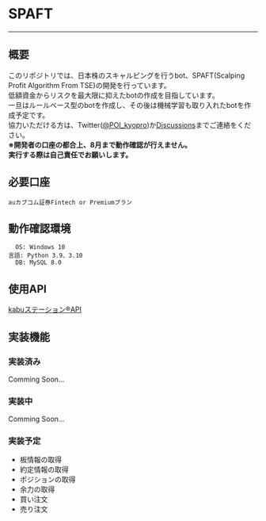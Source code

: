 # SPAFT

<!-- [ここにロゴ] -->

<hr>

## 概要
このリポジトリでは、日本株のスキャルピングを行うbot、SPAFT(Scalping Profit Algorithm From TSE)の開発を行っています。<br>
低額資金からリスクを最大限に抑えたbotの作成を目指しています。<br>
一旦はルールベース型のbotを作成し、その後は機械学習も取り入れたbotを作成予定です。<br>
協力いただける方は、Twitter([@POI_kyopro](https://twitter.com/poi_kyopro))か[Discussions](https://github.com/poi-ai/SPAFT/discussions/1)までご連絡をください。<br>
<b>※開発者の口座の都合上、8月まで動作確認が行えません。<br>
実行する際は自己責任でお願いします。</b><br>

## 必要口座
```
auカブコム証券Fintech or Premiumプラン
```

## 動作確認環境
```
  OS: Windows 10
言語: Python 3.9、3.10
  DB: MySQL 8.0
```

## 使用API
[kabuステーション®API](https://github.com/kabucom/kabusapi)

## 実装機能
### 実装済み
Comming Soon...

### 実装中
Comming Soon...

### 実装予定
 * 板情報の取得
 * 約定情報の取得
 * ポジションの取得
 * 余力の取得
 * 買い注文
 * 売り注文